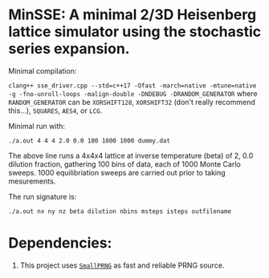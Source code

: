 # MinSSE: A minimal 2/3D Heisenberg lattice simulator using the stochastic series expansion.

Minimal compilation:

`clang++ sse_driver.cpp --std=c++17 -Ofast -march=native -mtune=native -g -fno-unroll-loops -malign-double -DNDEBUG -DRANDOM_GENERATOR` where
`RANDOM_GENERATOR` can be `XORSHIFT128`, `XORSHIFT32` (don't really recommend this...), `SQUARES`, `AES4`, or `LCG`.

Minimal run with:

`./a.out 4 4 4 2.0 0.0 100 1000 1000 dummy.dat`

The above line runs a 4x4x4 lattice at inverse temperature (beta) of 2, 0.0 dilution fraction, gathering 100 bins of data, each of 1000 Monte Carlo sweeps. 1000 equilibriation sweeps are carried out prior to taking mesurements.

The run signature is:

`./a.out nx ny nz beta dilution nbins msteps isteps outfilename`
# Dependencies:

1. This project uses [`SmallPRNG`](https://github.com/DKenefake/SmallPRNG) as fast and reliable PRNG source.
